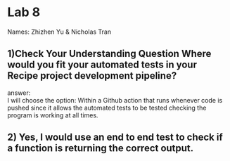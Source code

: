 # Lab 8 
Names: Zhizhen Yu & Nicholas Tran  
## 1)Check Your Understanding Question Where would you fit your automated tests in your Recipe project development pipeline?   
answer:  
I will choose the option: Within a Github action that runs whenever code is pushed since it allows the automated tests to be tested checking the program is working at all times.  
## 2) Yes, I would use an end to end test to check if a function is returning the correct output.
